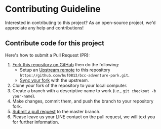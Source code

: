 # Contributing Guideline

Interested in contributing to this project? As an open-source project, we'd appreciate any help and contributions!

## Contribute code for this project

Here's how to submit a Pull Request (PR):

1. [Fork this repository on GitHub][fork] then do the following:
    * Setup an [Upstream remote][configure-upstream] to this repository
      `https://github.com/huf0813/bcc-adventure-park.git`.
    * [Sync your fork][sync-fork] with the upstream.
2. Clone your fork of the repository to your local computer.
3. Create a branch with a descriptive name to work (i.e., `git checkout -b your-name`).
4. Make changes, commit them, and push the branch to your repository fork.
5. [Submit a pull request][pull-req] to the master branch.
6. Please leave us your LINE contact on the pull request, we will text you for further information.

[fork]: https://help.github.com/articles/fork-a-repo

[configure-upstream]: https://help.github.com/en/github/collaborating-with-issues-and-pull-requests/configuring-a-remote-for-a-fork

[sync-fork]: https://help.github.com/en/github/collaborating-with-issues-and-pull-requests/syncing-a-fork

[pull-req]: https://help.github.com/articles/using-pull-requests
